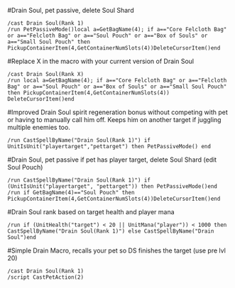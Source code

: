 #Drain Soul, pet passive, delete Soul Shard
```
/cast Drain Soul(Rank 1)
/run PetPassiveMode()local a=GetBagName(4); if a=="Core Felcloth Bag" or a=="Felcloth Bag" or a=="Soul Pouch" or a=="Box of Souls" or a=="Small Soul Pouch" then PickupContainerItem(4,GetContainerNumSlots(4))DeleteCursorItem()end
```
 

#Replace X in the macro with your current version of Drain Soul
```
/cast Drain Soul(Rank X)
/run local a=GetBagName(4); if a=="Core Felcloth Bag" or a=="Felcloth Bag" or a=="Soul Pouch" or a=="Box of Souls" or a=="Small Soul Pouch" then PickupContainerItem(4,GetContainerNumSlots(4)) DeleteCursorItem()end
```
 

#Improved Drain Soul spirit regeneration bonus without competing with pet or having to manually call him off. Keeps him on another target if juggling multiple enemies too.  
```
/run CastSpellByName("Drain Soul(Rank 1)") if UnitIsUnit("playertarget","pettarget") then PetPassiveMode() end
```
 

#Drain Soul, pet passive if pet has player target, delete Soul Shard (edit Soul Pouch)
```
/run CastSpellByName("Drain Soul(Rank 1)") if (UnitIsUnit("playertarget", "pettarget")) then PetPassiveMode()end
/run if GetBagName(4)=="Soul Pouch" then PickupContainerItem(4,GetContainerNumSlots(4))DeleteCursorItem()end
```
 

#Drain Soul rank based on target health and player mana
```
/run if (UnitHealth("target") < 20 || UnitMana("player")) < 1000 then CastSpellByName("Drain Soul(Rank 1)") else CastSpellByName("Drain Soul")end
```
 

#Simple Drain Macro, recalls your pet so DS finishes the target (use pre lvl 20)
```
/cast Drain Soul(Rank 1)
/script CastPetAction(2)
```